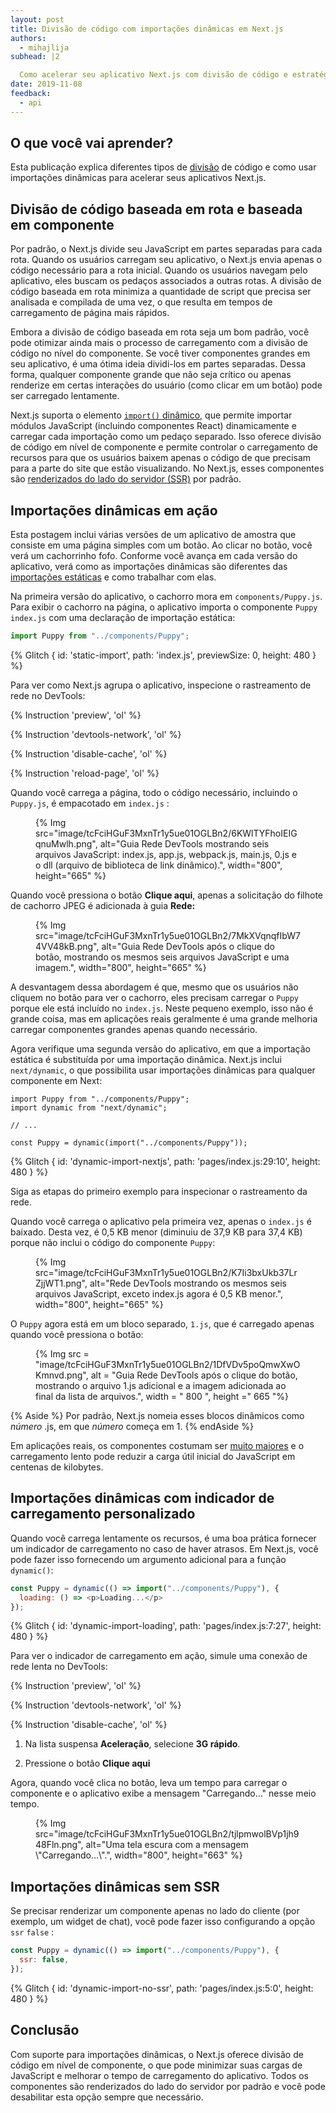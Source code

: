 ```yaml
---
layout: post
title: Divisão de código com importações dinâmicas em Next.js
authors:
  - mihajlija
subhead: |2

  Como acelerar seu aplicativo Next.js com divisão de código e estratégias de carregamento inteligente.
date: 2019-11-08
feedback:
  - api
---
```


## O que você vai aprender?

Esta publicação explica diferentes tipos de [divisão](/reduce-javascript-payloads-with-code-splitting/) de código e como usar importações dinâmicas para acelerar seus aplicativos Next.js.

## Divisão de código baseada em rota e baseada em componente

Por padrão, o Next.js divide seu JavaScript em partes separadas para cada rota. Quando os usuários carregam seu aplicativo, o Next.js envia apenas o código necessário para a rota inicial. Quando os usuários navegam pelo aplicativo, eles buscam os pedaços associados a outras rotas. A divisão de código baseada em rota minimiza a quantidade de script que precisa ser analisada e compilada de uma vez, o que resulta em tempos de carregamento de página mais rápidos.

Embora a divisão de código baseada em rota seja um bom padrão, você pode otimizar ainda mais o processo de carregamento com a divisão de código no nível do componente. Se você tiver componentes grandes em seu aplicativo, é uma ótima ideia dividi-los em partes separadas. Dessa forma, qualquer componente grande que não seja crítico ou apenas renderize em certas interações do usuário (como clicar em um botão) pode ser carregado lentamente.

Next.js suporta o elemento [`import()` dinâmico](https://v8.dev/features/dynamic-import), que permite importar módulos JavaScript (incluindo componentes React) dinamicamente e carregar cada importação como um pedaço separado. Isso oferece divisão de código em nível de componente e permite controlar o carregamento de recursos para que os usuários baixem apenas o código de que precisam para a parte do site que estão visualizando. No Next.js, esses componentes são [renderizados do lado do servidor (SSR)](https://developers.google.com/web/updates/2019/02/rendering-on-the-web) por padrão.

## Importações dinâmicas em ação

Esta postagem inclui várias versões de um aplicativo de amostra que consiste em uma página simples com um botão. Ao clicar no botão, você verá um cachorrinho fofo. Conforme você avança em cada versão do aplicativo, verá como as importações dinâmicas são diferentes das [importações estáticas](https://developer.mozilla.org/docs/Web/JavaScript/Reference/Statements/import) e como trabalhar com elas.

Na primeira versão do aplicativo, o cachorro mora em `components/Puppy.js`. Para exibir o cachorro na página, o aplicativo importa o componente `Puppy` `index.js` com uma declaração de importação estática:

```js
import Puppy from "../components/Puppy";
```

{% Glitch { id: 'static-import', path: 'index.js', previewSize: 0, height: 480 } %}

Para ver como Next.js agrupa o aplicativo, inspecione o rastreamento de rede no DevTools:

{% Instruction 'preview', 'ol' %}

{% Instruction 'devtools-network', 'ol' %}

{% Instruction 'disable-cache', 'ol' %}

{% Instruction 'reload-page', 'ol' %}

Quando você carrega a página, todo o código necessário, incluindo o `Puppy.js`, é empacotado em `index.js` :

<figure>{% Img src="image/tcFciHGuF3MxnTr1y5ue01OGLBn2/6KWlTYFhoIEIGqnuMwlh.png", alt="Guia Rede DevTools mostrando seis arquivos JavaScript: index.js, app.js, webpack.js, main.js, 0.js e o dll (arquivo de biblioteca de link dinâmico).", width="800", height="665" %}</figure>

Quando você pressiona o botão **Clique aqui**, apenas a solicitação do filhote de cachorro JPEG é adicionada à guia **Rede:**

<figure>{% Img src="image/tcFciHGuF3MxnTr1y5ue01OGLBn2/7MkXVqnqfIbW74VV48kB.png", alt="Guia Rede DevTools após o clique do botão, mostrando os mesmos seis arquivos JavaScript e uma imagem.", width="800", height="665" %}</figure>

A desvantagem dessa abordagem é que, mesmo que os usuários não cliquem no botão para ver o cachorro, eles precisam carregar o `Puppy` porque ele está incluído no `index.js`. Neste pequeno exemplo, isso não é grande coisa, mas em aplicações reais geralmente é uma grande melhoria carregar componentes grandes apenas quando necessário.

Agora verifique uma segunda versão do aplicativo, em que a importação estática é substituída por uma importação dinâmica. Next.js inclui `next/dynamic`, o que possibilita usar importações dinâmicas para qualquer componente em Next:

```js/1,5/0
import Puppy from "../components/Puppy";
import dynamic from "next/dynamic";

// ...

const Puppy = dynamic(import("../components/Puppy"));
```

{% Glitch { id: 'dynamic-import-nextjs', path: 'pages/index.js:29:10', height: 480 } %}

Siga as etapas do primeiro exemplo para inspecionar o rastreamento da rede.

Quando você carrega o aplicativo pela primeira vez, apenas o `index.js` é baixado. Desta vez, é 0,5 KB menor (diminuiu de 37,9 KB para 37,4 KB) porque não inclui o código do componente `Puppy`:

<figure>{% Img src="image/tcFciHGuF3MxnTr1y5ue01OGLBn2/K7Ii3bxUkb37LrZjjWT1.png", alt="Rede DevTools mostrando os mesmos seis arquivos JavaScript, exceto index.js agora é 0,5 KB menor.", width="800", height="665" %}</figure>

O `Puppy` agora está em um bloco separado, `1.js`, que é carregado apenas quando você pressiona o botão:

<figure>{% Img src = "image/tcFciHGuF3MxnTr1y5ue01OGLBn2/1DfVDv5poQmwXwOKmnvd.png", alt = "Guia Rede DevTools após o clique do botão, mostrando o arquivo 1.js adicional e a imagem adicionada ao final da lista de arquivos.", width = " 800 ", height =" 665 "%}</figure>

{% Aside %} Por padrão, Next.js nomeia esses blocos dinâmicos como *número* .js, em que *número* começa em 1. {% endAside %}

Em aplicações reais, os componentes costumam ser [muito maiores](https://bundlephobia.com/result?p=moment@2.24.0) e o carregamento lento pode reduzir a carga útil inicial do JavaScript em centenas de kilobytes.

## Importações dinâmicas com indicador de carregamento personalizado

Quando você carrega lentamente os recursos, é uma boa prática fornecer um indicador de carregamento no caso de haver atrasos. Em Next.js, você pode fazer isso fornecendo um argumento adicional para a função `dynamic()`:

```js
const Puppy = dynamic(() => import("../components/Puppy"), {
  loading: () => <p>Loading...</p>
});
```

{% Glitch { id: 'dynamic-import-loading', path: 'pages/index.js:7:27', height: 480 } %}

Para ver o indicador de carregamento em ação, simule uma conexão de rede lenta no DevTools:

{% Instruction 'preview', 'ol' %}

{% Instruction 'devtools-network', 'ol' %}

{% Instruction 'disable-cache', 'ol' %}

1. Na lista suspensa **Aceleração**, selecione **3G rápido**.

2. Pressione o botão **Clique aqui**

Agora, quando você clica no botão, leva um tempo para carregar o componente e o aplicativo exibe a mensagem "Carregando…" nesse meio tempo.

<figure>{% Img src="image/tcFciHGuF3MxnTr1y5ue01OGLBn2/tjlpmwolBVp1jh948Fln.png", alt="Uma tela escura com a mensagem \"Carregando...\".", width="800", height="663" %}</figure>

## Importações dinâmicas sem SSR

Se precisar renderizar um componente apenas no lado do cliente (por exemplo, um widget de chat), você pode fazer isso configurando a opção `ssr` `false` :

```js
const Puppy = dynamic(() => import("../components/Puppy"), {
  ssr: false,
});
```

{% Glitch { id: 'dynamic-import-no-ssr', path: 'pages/index.js:5:0', height: 480 } %}

## Conclusão

Com suporte para importações dinâmicas, o Next.js oferece divisão de código em nível de componente, o que pode minimizar suas cargas de JavaScript e melhorar o tempo de carregamento do aplicativo. Todos os componentes são renderizados do lado do servidor por padrão e você pode desabilitar esta opção sempre que necessário.
